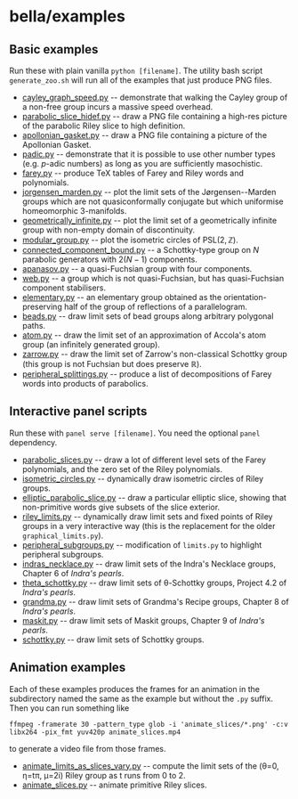 # bella/examples

## Basic examples
Run these with plain vanilla `python [filename]`. The utility bash script `generate_zoo.sh` will run all of the examples that just produce PNG files.
 - [cayley_graph_speed.py](examples/cayley_graph_speed.py) -- demonstrate that walking the Cayley group of a non-free group incurs a massive speed overhead.
 - [parabolic_slice_hidef.py](examples/parabolic_slice_hidef.py) -- draw a PNG file containing a high-res picture of the parabolic Riley slice to high definition.
 - [apollonian_gasket.py](examples/apollonian_gasket.py) -- draw a PNG file containing a picture of the Apollonian Gasket.
 - [padic.py](examples/padic.py) -- demonstrate that it is possible to use other number types (e.g. $` p `$-adic numbers) as long as you are sufficiently masochistic.
 - [farey.py](examples/farey.py) -- produce TeX tables of Farey and Riley words and polynomials.
 - [jorgensen_marden.py](examples/jorgensen_marden.py) -- plot the limit sets of the Jørgensen--Marden groups which are not quasiconformally conjugate but which uniformise homeomorphic 3-manifolds.
 - [geometrically_infinite.py](examples/geometrically_infinite.py) -- plot the limit set of a geometrically infinite group with non-empty domain of discontinuity.
 - [modular_group.py](examples/modular_group.py) -- plot the isometric circles of $` \mathrm{PSL}(2,\mathbb{Z}) `$.
 - [connected_component_bound.py](examples/connected_component_bound.py) -- a Schottky-type group on $` N `$ parabolic generators with $` 2(N-1) `$ components.
 - [apanasov.py](examples/apanasov.py) -- a quasi-Fuchsian group with four components.
 - [web.py](examples/web.py) -- a group which is not quasi-Fuchsian, but has quasi-Fuchsian component stabilisers.
 - [elementary.py](examples/elementary.py) -- an elementary group obtained as the orientation-preserving half of the group of reflections of a parallelogram.
 - [beads.py](examples/beads.py) -- draw limit sets of bead groups along arbitrary polygonal paths.
 - [atom.py](examples/atom.py) -- draw the limit set of an approximation of Accola's atom group (an infinitely generated group).
 - [zarrow.py](examples/zarrow.py) -- draw the limit set of Zarrow's non-classical Schottky group (this group is not Fuchsian but does preserve $\mathbb{R}$).
 - [peripheral_splittings.py](examples/peripheral_splittings.py) -- produce a list of decompositions of Farey words into products of parabolics.

## Interactive panel scripts
Run these with `panel serve [filename]`. You need the optional `panel` dependency.
 - [parabolic_slices.py](examples/parabolic_slices.py) -- draw a lot of different level sets of the Farey polynomials, and the zero set of the Riley polynomials.
 - [isometric_circles.py](examples/isometric_circles.py) -- dynamically draw isometric circles of Riley groups.
 - [elliptic_parabolic_slice.py](examples/elliptic_parabolic_slice.py) -- draw a particular elliptic slice, showing that non-primitive words give subsets of the slice exterior.
 - [riley_limits.py](examples/riley_limits.py) -- dynamically draw limit sets and fixed points of Riley groups in a very interactive way (this is the replacement for the older `graphical_limits.py`).
 - [peripheral_subgroups.py](examples/peripheral_subgroups.py) -- modification of `limits.py` to highlight peripheral subgroups.
 - [indras_necklace.py](examples/indras_necklace.py) -- draw limit sets of the Indra's Necklace groups, Chapter 6 of _Indra's pearls_.
 - [theta_schottky.py](examples/theta_schottky.py) -- draw limit sets of θ-Schottky groups, Project 4.2 of _Indra's pearls_.
 - [grandma.py](examples/grandma.py) -- draw limit sets of Grandma's Recipe groups, Chapter 8 of _Indra's pearls_.
 - [maskit.py](examples/maskit.py) -- draw limit sets of Maskit groups, Chapter 9 of _Indra's pearls_.
 - [schottky.py](examples/schottky,py) -- draw limit sets of Schottky groups.

## Animation examples
Each of these examples produces the frames for an animation in the subdirectory named the same as the example but without the `.py` suffix. Then
you can run something like

    ffmpeg -framerate 30 -pattern_type glob -i 'animate_slices/*.png' -c:v libx264 -pix_fmt yuv420p animate_slices.mp4

to generate a video file from those frames.

 - [animate_limits_as_slices_vary.py](examples/animate_limits_as_slices_vary.py) -- compute the limit sets of the (θ=0, η=tπ, μ=2i) Riley group as t runs from 0 to 2.
 - [animate_slices.py](examples/animate_slices.py) -- animate primitive Riley slices.
